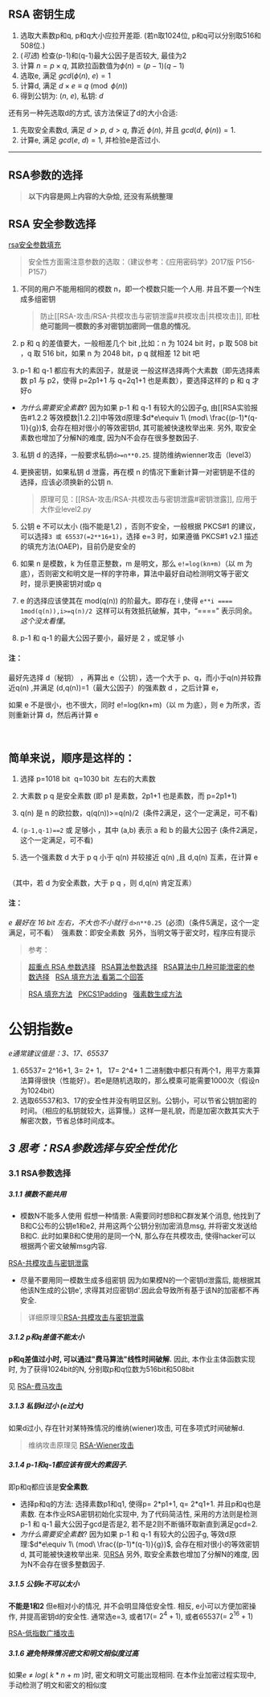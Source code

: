 ## RSA 密钥生成

1. 选取大素数p和q, p和q大小应拉开差距. (若n取1024位, p和q可以分别取516和508位.)
2. (*可选*) 检查(p-1)和(q-1)最大公因子是否较大, 最佳为2
3. 计算 $n=p\times q$, 其欧拉函数值为$\phi(n)=(p-1)(q-1)$
4. 选取e, 满足 $gcd(\phi(n),\ e)=1$
5. 计算d, 满足 $d\times e\equiv q \pmod{\phi(n)}$
6. 得到公钥为: $(n,\ e)$, 私钥: $d$

还有另一种先选取d的方式, 该方法保证了d的大小合适:
1. 先取安全素数d, 满足 $d>p$, $d>q$, 靠近 $\phi(n)$, 并且 $gcd(d,\ \phi(n))=1$. 
2. 计算e, 满足 $gcd(e,\ d)=1$, 并检验e是否过小.

***

## RSA参数的选择

> **以下内容是网上内容的大杂烩, 还没有系统整理**

## RSA 安全参数选择

[rsa安全参数填充](https://www.jianshu.com/u/1853a7a78d48)


> 安全性方面需注意参数的选取：（建议参考：《应用密码学》2017版 P156-P157）

1. 不同的用户不能用相同的模数 n，即一个模数只能一个人用. 并且不要一个N生成多组密钥
	> 防止[[RSA-攻击/RSA-共模攻击与密钥泄露#共模攻击|共模攻击]], 即**杜绝可能同一模数的多对密钥加密同一信息的情况**。

1. p 和 q 的差值要大，一般相差几个 bit ,比如：n 为 1024 bit 时，p 取 508 bit ，q 取 516 bit，如果 n 为 2048 bit，p q 就相差 12 bit 吧

1. p-1 和 q-1 都应有大的素因子，就是说 一般这样选择两个大素数（即先选择素数 p1 与 p2，使得 p=2p1+1 与 q=2q1+1 也是素数），要选择这样的 p 和 q 才好o
- *为什么需要安全素数*?
因为如果 p-1 和 q-1 有较大的公因子g, 由[[RSA实验报告#1.2.2 等效模数|1.2.2]]中等效d原理:$d*e\equiv 1\ (mod\ \frac{(p-1)*(q-1)}{g})$, 会存在相对很小的等效密钥d, 其可能被快速枚举出来. 
另外, 取安全素数也增加了分解N的难度, 因为N不会存在很多整数因子.

3. 私钥 d 的选择，一般要求私钥`d>=n**0.25`. 提防维纳wienner攻击（level3）

1. 更换密钥，如果私钥 d 泄露，再在模 n 的情况下重新计算一对密钥是不佳的选择，应该必须换新的公钥 n. 		
	> 原理可见：[[RSA-攻击/RSA-共模攻击与密钥泄露#密钥泄露]], 应用于大作业level2.py
1. 公钥 e 不可以太小 (指不能是1,2) ，否则不安全，一般根据 PKCS#1 的建议，可以选择`3 或 65537(=2**16+1)`，选择 e=3 时，如果遵循 PKCS#1 v2.1 描述的填充方法(OAEP)，目前仍是安全的

7. 如果 n 是模数，k 为任意正整数，m 是明文，那么 `e!=log(kn+m)`（以 m 为底），否则密文和明文是一样的字符串，算法中最好自动检测明文等于密文时，提示更换密钥对或p q

1. e 的选择应该使其在 mod(q(n)) 的阶最大。即存在 i ,使得 `e**i ==== 1mod(q(n)),i>=q(n)/2 `这样可以有效抵抗破解，其中，“\=\=\=\=” 表示同余。 
*这个没太看懂*。

9. p-1 和 q-1 的最大公因子要小，最好是 2 ，或足够 小

#### 注：
最好先选择 d（秘钥） ，再算出 e（公钥），选一个大于 p、q，而小于q(n)并较靠近q(n) ,并满足 (d,q(n))=1（最大公因子）的强素数 d ，之后计算 e，

如果 e 不是很小，也不很大，同时 e!=log(kn+m)（以 m 为底），则 e 为所求，否则重新计算 d，然后再计算 e

<br>

## 简单来说，顺序是这样的：

1. 选择 p=1018 bit  q=1030 bit  左右的大素数

2. 大素数 p q 是安全素数 (即 p1 是素数，2p1+1 也是素数，而 p=2p1+1)

3. q(n) 是 n 的欧拉数，q(q(n))>=q(n)/2  (条件2满足，这个一定满足，可不看)

4. `(p-1,q-1)==2` 或 足够小 ，其中 (a,b) 表示 a 和 b 的最大公因子 (条件2满足，这个一定满足，可不看)

5. 选一个强素数 d 大于 p q 小于 q(n) 并较接近 q(n) ,且 d,q(n) 互素，在计算 e  

（其中，若 d 为安全素数，大于 p q ，则 d,q(n) 肯定互素）

#### 注：
*e 最好在 16 bit 左右，不大也不小就行*
`d>n**0.25`  (必须)（条件5满足，这个一定满足，可不看）
 强素数：即安全素数
 另外，当明文等于密文时，程序应有提示


  
	
> 参考：

> [超重点 RSA 参数选择](http://www.waveshare.net/study/article-700-1.html)  
> [RSA算法参数选择](https://wenku.baidu.com/view/a740354e7e21af45b307a828.html)  
> [RSA算法中几种可能泄密的参数选择](https://wenku.baidu.com/view/1743d7a6284ac850ad024289.html)  
> [RSA 填充方法 看第二个回答](https://zhidao.baidu.com/question/148000608.html)  

> [RSA 填充方法](https://zhidao.baidu.com/question/1303282736275569219.html)  
> [PKCS1Padding](https://blog.csdn.net/jinhill/article/details/6607859)  
> [强素数生成方法](https://wenku.baidu.com/view/ac764f573c1ec5da50e27078.html?re=view)

# 公钥指数e
*e通常建议值是：3、17、65537*
1. 65537= 2^16+1, 3= 2+ 1， 17= 2^4+ 1 二进制数中都只有两个1，用平方乘算法算得很快（性能好）。若e是随机选取的，那么模乘可能需要1000次（假设n为1024bit）
2. 选取65537和3、17的安全性并没有明显区别。公钥小，可以节省公钥加密的时间。（相应的私钥就较大，运算慢。）这样一是礼貌，而是加密次数其实大于解密次数，节省总体时间成本。


## *3 思考：RSA参数选择与安全性优化*

### 3.1 RSA参数选择

##### 3.1.1 模数不能共用
- 模数N不能多人使用
假想一种情景: A需要同时想B和C群发某个消息, 他找到了B和C公布的公钥e1和e2, 并用这两个公钥分别加密消息msg, 并将密文发送给B和C. 此时如果B和C使用的是同一个N, 那么存在共模攻击, 使得hacker可以根据两个密文破解msg内容.

[RSA-共模攻击与密钥泄露](RSA-攻击/RSA-共模攻击与密钥泄露.md)

- 尽量不要用同一模数生成多组密钥
因为如果模N的一个密钥d泄露后, 能根据其他该N生成的公钥e', 求得其对应密钥d'.因此会导致所有基于该N的加密都不再安全.
> 详细原理见[RSA-共模攻击与密钥泄露](RSA-攻击/RSA-共模攻击与密钥泄露.md)

##### 3.1.2 p和q差值不能太小
**p和q差值过小时, 可以通过"费马算法"线性时间破解.** 因此, 本作业主体函数实现时, 为了获得1024bit的N, 分别取p和q位数为516bit和508bit

见 [RSA-费马攻击](RSA-攻击/RSA-费马攻击.md)

##### 3.1.3 私钥d过小 (e过大)
如果d过小, 存在针对某特殊情况的维纳(wiener)攻击, 可在多项式时间破解d.
> 维纳攻击原理见 [RSA-Wiener攻击](RSA-攻击/RSA-Wiener攻击.md)

##### 3.1.4 p-1和q-1都应该有很大的素因子. 
即p和q都应该是**安全素数**.
- 选择p和q的方法: 
选择素数p1和q1, 使得p= 2\*p1+1, q= 2\*q1+1. 并且p和q也是素数. 在本作业RSA密钥初始化实现中, 为了代码简洁性, 采用的方法则是检测 p-1 和 q-1 最大公因子gcd是否是2, 若不是2则不断循环取新直到满足gcd=2.
- *为什么需要安全素数*?
因为如果 p-1 和 q-1 有较大的公因子g, 等效d原理:$d*e\equiv 1\ (mod\ \frac{(p-1)*(q-1)}{g})$, 会存在相对很小的等效密钥d, 其可能被快速枚举出来. 见[RSA](RSA.md)
另外, 取安全素数也增加了分解N的难度, 因为N不会存在很多整数因子.


##### 3.1.5 公钥e不可以太小
**不能是1和2**
但e相对小的情况, 并不会明显降低安全性. 相反, e小可以方便加密操作, 并提高密钥d的安全性. 通常选e=3, 或者17(= $2^4+1$), 或者65537(= $2^{16}+1$)

[RSA-低指数广播攻击](RSA-攻击/RSA-低指数广播攻击.md)

##### 3.1.6 避免特殊情况密文和明文相似度过高
如果$e\ \neq\ log(\ k*n\ +\ m\ )$时, 密文和明文可能出现相同. 在本作业加密过程实现中, 手动检测了明文和密文的相似度

